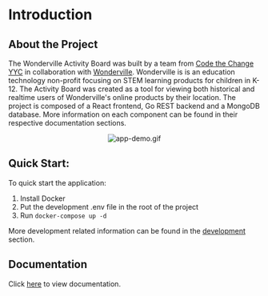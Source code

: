 # Introduction

## About the Project
The Wonderville Activity Board was built by a team from [Code the Change YYC](https://www.codethechangeyyc.ca/) in collaboration with [Wonderville](https://wonderville.org/). Wonderville is is an education technology non-profit focusing on STEM learning products for children in K-12. The Activity Board was created as a tool for viewing both historical and realtime users of Wonderville's online products by their location. The project is composed of a React frontend, Go REST backend and a MongoDB database. More information on each component can be found in their respective documentation sections.


<p align="center">
  <img src="mdbook/assets/app-demo.gif" alt="app-demo.gif"/>
</p>

## Quick Start:
To quick start the application:
1. Install Docker
2. Put the development .env file in the root of the project
3. Run `docker-compose up -d`

More development related information can be found in the [development](https://code-the-change-yyc.github.io/Mindfuel-Activity-Board/development.html) section.
## Documentation

Click [here](https://code-the-change-yyc.github.io/Mindfuel-Activity-Board) to view documentation.
